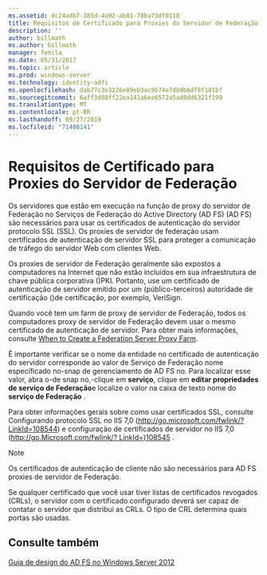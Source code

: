 ```yaml
---
ms.assetid: dc24adb7-385d-4a92-ab81-78ba73df0118
title: Requisitos de Certificado para Proxies do Servidor de Federação
description: ''
author: billmath
ms.author: billmath
manager: femila
ms.date: 05/31/2017
ms.topic: article
ms.prod: windows-server
ms.technology: identity-adfs
ms.openlocfilehash: dab77c3e3226e89eb3ac9b74e7db9b6df8f181bf
ms.sourcegitcommit: 6aff3d88ff22ea141a6ea6572a5ad8dd6321f199
ms.translationtype: MT
ms.contentlocale: pt-BR
ms.lasthandoff: 09/27/2019
ms.locfileid: "71408141"
---
```

# <a name="certificate-requirements-for-federation-server-proxies"></a>Requisitos de Certificado para Proxies do Servidor de Federação

Os servidores que estão em execução na função de proxy do servidor de Federação no Serviços de Federação do Active Directory (AD FS) \(AD FS\) são necessários para usar os certificados de autenticação do servidor protocolo SSL \(SSL\). Os proxies de servidor de federação usam certificados de autenticação de servidor SSL para proteger a comunicação de tráfego do servidor Web com clientes Web.  
  
Os proxies de servidor de Federação geralmente são expostos a computadores na Internet que não estão incluídos em sua infraestrutura de chave pública corporativa \(\)PKI. Portanto, use um certificado de autenticação de servidor emitido por um \(público\-terceiros\) autoridade de certificação \(\)de certificação, por exemplo, VeriSign.  
  
Quando você tem um farm de proxy de servidor de Federação, todos os computadores proxy de servidor de Federação devem usar o mesmo certificado de autenticação de servidor. Para obter mais informações, consulte [When to Create a Federation Server Proxy Farm](When-to-Create-a-Federation-Server-Proxy-Farm.md).  
  
É importante verificar se o nome da entidade no certificado de autenticação do servidor corresponde ao valor de Serviço de Federação nome especificado no\-snap de gerenciamento de AD FS no. Para localizar esse valor, abra o\-de snap no,\-clique em **serviço**, clique em **editar propriedades de serviço de Federação**e localize o valor na caixa de texto nome do **serviço de Federação** .  
  
Para obter informações gerais sobre como usar certificados SSL, consulte Configurando protocolo SSL no IIS 7,0 \([http:\/\/go.microsoft.com\/fwlink\/? LinkId\=108544](https://go.microsoft.com/fwlink/?LinkID=108544)\) e configuração de certificados de servidor no IIS 7,0 \([http:\/\/go.Microsoft.com\/fwlink\/? LinkId\=\)108545](https://go.microsoft.com/fwlink/?LinkID=108545) .  
  
> [!NOTE]  
> Os certificados de autenticação de cliente não são necessários para AD FS proxies de servidor de Federação.  
  
Se qualquer certificado que você usar tiver listas de certificados revogados \(CRLs\), o servidor com o certificado configurado deverá ser capaz de contatar o servidor que distribui as CRLs. O tipo de CRL determina quais portas são usadas.  
  
## <a name="see-also"></a>Consulte também
[Guia de design do AD FS no Windows Server 2012](AD-FS-Design-Guide-in-Windows-Server-2012.md)
